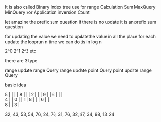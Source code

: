 It is also called Binary Index tree
use for range Calculation Sum MaxQuery MinQuery xor 
Application inversion Count


let amazine the prefix sum question 
if there is no update it is an prefix sum question 

for updating the value we need to updatethe value in all the place 
for each update the looprun n time 
we can do tis in log n 

2^0 2^1 2^2 etc

there are 3 type

range update range Query
range update point Query
point update range Query


basic idea 

5  | | |  | 
8  | | | 
2  | |    |
9  | | 
6  |   |  |  
4  |   |
0  |      |
1  |
8    | |  |
6    | |    
8    |    |
3    | 


32, 43, 
53, 54,
76, 24,
76, 31,
76, 32,
87, 34,
98, 13,
24


